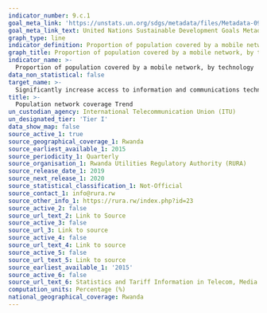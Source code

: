 ```yaml
---
indicator_number: 9.c.1
goal_meta_link: 'https://unstats.un.org/sdgs/metadata/files/Metadata-09-0c-01.pdf'
goal_meta_link_text: United Nations Sustainable Development Goals Metadata (pdf 894kB)
graph_type: line
indicator_definition: Proportion of population covered by a mobile network, broken down by technology, refers to the percentage of inhabitants living within range of a mobile-cellular signal, irrespective of whether or not they are mobile phone subscribers or users. This is calculated by dividing the number of inhabitants within range of a mobile-cellular signal by the total population and multiplying by 100. 
graph_title: Proportion of population covered by a mobile network, by technology
indicator_name: >-
  Proportion of population covered by a mobile network, by technology 
data_non_statistical: false
target_name: >-
  Significantly increase access to information and communications technology and strive to provide universal and affordable access to the Internet in least developed countries by 2020 
title: >-
  Population network coverage Trend
un_custodian_agency: International Telecommunication Union (ITU) 
un_designated_tier: 'Tier I'
data_show_map: false
source_active_1: true
source_geographical_coverage_1: Rwanda
source_earliest_available_1: 2015 
source_periodicity_1: Quarterly
source_organisation_1: Rwanda Utilities Regulatory Authority (RURA)
source_release_date_1: 2019
source_next_release_1: 2020
source_statistical_classification_1: Not-Official
source_contact_1: info@rura.rw
source_other_info_1: https://rura.rw/index.php?id=23
source_active_2: false
source_url_text_2: Link to Source
source_active_3: false
source_url_3: Link to source
source_active_4: false
source_url_text_4: Link to source
source_active_5: false
source_url_text_5: Link to source
source_earliest_available_1: '2015'
source_active_6: false
source_url_text_6: Statistics and Tariff Information in Telecom, Media and Postal Service as of the fourth Quarter 2015.
computation_units: Percentage (%)
national_geographical_coverage: Rwanda
---
```

